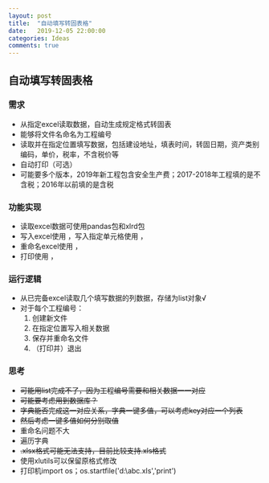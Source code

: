 ```yaml
---
layout: post
title:  "自动填写转固表格"
date:   2019-12-05 22:00:00
categories: Ideas
comments: true
---
```

## 自动填写转固表格

### 需求

- 从指定excel读取数据，自动生成规定格式转固表
- 能够将文件名命名为工程编号
- 读取并在指定位置填写数据，包括建设地址，填表时间，转固日期，资产类别编码，单价，税率，不含税价等
- 自动打印（可选）
- 可能要多个版本，2019年新工程包含安全生产费；2017-2018年工程填的是不含税；2016年以前填的是含税

### 功能实现

- 读取excel数据可使用pandas包和xlrd包
- 写入excel使用 ，写入指定单元格使用  ，
- 重命名excel使用  ，
- 打印使用  ，

### 运行逻辑

- 从已完备excel读取几个填写数据的列数据，存储为list对象√
- 对于每个工程编号：
  1. 创建新文件
  2. 在指定位置写入相关数据
  3. 保存并重命名文件
  4. （打印并）退出

### 思考

- ~~可能用list完成不了，因为工程编号需要和相关数据一一对应~~
- ~~可能要考虑用到数据库？~~
- ~~字典能否完成这一对应关系，字典一键多值，可以考虑key对应一个列表~~
- ~~然后考虑一键多值如何分别取值~~
- 重命名问题不大
- 遍历字典
- ~~.xlsx格式可能无法支持，目前比较支持.xls格式~~
- 使用xlutils可以保留原格式修改
- 打印机import os；os.startfile('d:\\abc.xls','print')

